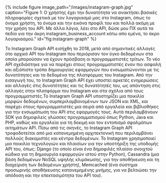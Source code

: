 {% include figure image_path="/images/instagram-graph.jpg" caption="Figure 1: Ο χρήστης έχει την δυνατότητα να ανακτήσει βασικές πληροφορίες σχετικά με τον λογαριασμό μας στο Instagram, όπως το όνομα χρήστη, το όνομα και την εικόνα προφίλ του και πολλά ακόμη με την χρήση του API. Με άλλα λόγια, λέει στο API, δώσε μου ΠΧ αυτά τα πεδία για την άκρη instagram_business_account κάτω απο εμένα, το άκρο λογαριασμού." id="fig:instagram-graph" %}

Το Instagram Graph API εισήχθη το 2018, μετά από σημαντικές αλλαγές
στο αρχικό API του Instagram που περιόρισαν τον όγκο δεδομένων στα
οποία μπορούσαν να έχουν πρόσβαση οι προγραμματιστές τρίτων. Το νέο API
σχεδιάστηκε για να παρέχει στους προγραμματιστές έναν πιο ασφαλή και
αξιόπιστο τρόπο δημιουργίας εφαρμογών που ενσωματώνονται με τις δυνατότητες
και τα δεδομένα της πλατφόρμας του Instagram. Από την εισαγωγή του, το
Instagram Graph API έχει υποστεί αρκετές ενημερώσεις και αλλαγές στις
δυνατότητες και τις δυνατότητές του, ως απάντηση στις αλλαγές στην πλατφόρμα
του Instagram και στα σχόλια από τους προγραμματιστές.Το Instagram
Graph API υποστηρίζει μια ποικιλία μορφών δεδομένων, συμπεριλαμβανομένων
των JSON και XML, και παρέχει στους προγραμματιστές μια σειρά από εργαλεία
και βιβλιοθήκες για την ενσωμάτωση του API στις εφαρμογές τους. Αυτά
περιλαμβάνουν SDK για δημοφιλείς γλώσσες προγραμματισμού όπως
Python, Java και PHP, καθώς και εργαλεία για τη δοκιμή και τον εντοπισμό
σφαλμάτων αιτημάτων API. Πίσω από τις σκηνές, το Instagram Graph API
τροφοδοτείται από μια κατανεμημένη αρχιτεκτονική που περιλαμβάνει
πολλούς διακομιστές και κέντρα δεδομένων. Το Instagram χρησιμοποιεί μια
ποικιλία τεχνολογιών και πλαισίων για την υποστήριξη της υποδομής API του,
όπως: Django (το οποίο είναι ένα δημοφιλές πλαίσιο ανοιχτού κώδικα για τη
δημιουργία εφαρμογών ιστού στην Python), Cassandra (μια βάση δεδομένων
NoSQL υψηλής κλιμάκωσης, για την αποθήκευση και τη διαχείριση των δεδομένων
χρήστη), Memcached (ένα σύστημα προσωρινής αποθήκευσης κατανεμημένης
μνήμης, για να βελτιώσει την απόδοση και την επεκτασιμότητα του API του).

[^1]: fig:instagram-graph
